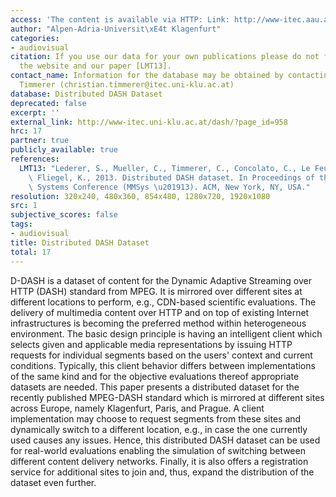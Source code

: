```yaml
---
access: 'The content is available via HTTP: Link: http://www-itec.aau.at/ftp/datasets/mmsys13/'
author: "Alpen-Adria-Universit\xE4t Klagenfurt"
categories:
- audiovisual
citation: If you use our data for your own publications please do not forget to reference
  the website and our paper [LMT13].
contact_name: Information for the database may be obtained by contacting Christian
  Timmerer (christian.timmerer@itec.uni-klu.ac.at)
database: Distributed DASH Dataset
deprecated: false
excerpt: ''
external_link: http://www-itec.uni-klu.ac.at/dash/?page_id=958
hrc: 17
partner: true
publicly_available: true
references:
  LMT13: "Lederer, S., Mueller, C., Timmerer, C., Concolato, C., Le Feuvre, J., and\
    \ Fliegel, K., 2013. Distributed DASH dataset. In Proceedings of the 4rd Multimedia\
    \ Systems Conference (MMSys \u201913). ACM, New York, NY, USA."
resolution: 320x240, 480x360, 854x480, 1280x720, 1920x1080
src: 1
subjective_scores: false
tags:
- audiovisual
title: Distributed DASH Dataset
total: 17
---
```


D-DASH is a dataset of content for the Dynamic Adaptive Streaming over HTTP (DASH) standard from MPEG. It is mirrored over different sites at different locations to perform, e.g.,  CDN-based scientific evaluations. The delivery of multimedia content over HTTP and on top of existing Internet infrastructures is becoming the preferred method within heterogeneous environment. The basic design principle is having an intelligent client which selects given and applicable media representations by issuing HTTP requests for individual segments based on the users' context and current conditions. Typically, this client behavior differs between implementations of the same kind and for the objective evaluations thereof appropriate datasets are needed. This paper presents a distributed dataset for the recently published MPEG-DASH standard which is mirrored at different sites across Europe, namely Klagenfurt, Paris, and Prague. A client implementation may choose to request segments from these sites and dynamically switch to a different location, e.g., in case the one currently used causes any issues. Hence, this distributed DASH dataset can be used for real-world evaluations enabling the simulation of switching between different content delivery networks. Finally, it is also offers a registration service for additional sites to join and, thus, expand the distribution of the dataset even further.